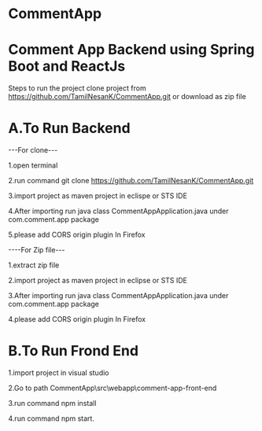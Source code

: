 # CommentApp

Comment App Backend using Spring Boot and ReactJs
======================================
Steps to run the project
clone project from https://github.com/TamilNesanK/CommentApp.git  or download as zip file

A.To Run Backend
================

---For clone---

1.open terminal

2.run command git clone https://github.com/TamilNesanK/CommentApp.git

3.import project as maven project in eclispe or STS IDE

4.After importing run java class CommentAppApplication.java under com.comment.app package
 
5.please add CORS origin plugin In Firefox

----For Zip file---
 
1.extract zip file
 
2.import project as maven project in eclipse or STS IDE
 
3.After importing run java class CommentAppApplication.java under com.comment.app package
 
4.please add CORS origin plugin In Firefox
 
B.To Run Frond End
================

1.import project in visual studio
 
2.Go to path CommentApp\src\webapp\comment-app-front-end

3.run command npm install

4.run command npm start.
